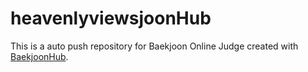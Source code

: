 # heavenlyviewsjoonHub
This is a auto push repository for Baekjoon Online Judge created with [BaekjoonHub](https://github.com/BaekjoonHub/BaekjoonHub).
